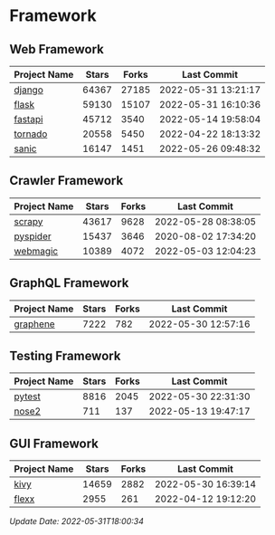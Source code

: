# Framework

## Web Framework
| Project Name | Stars | Forks | Last Commit |
| ------------ | ----- | ----- | ----------- |
| [django](https://github.com/django/django) | 64367 | 27185 | 2022-05-31 13:21:17 |
| [flask](https://github.com/pallets/flask) | 59130 | 15107 | 2022-05-31 16:10:36 |
| [fastapi](https://github.com/tiangolo/fastapi) | 45712 | 3540 | 2022-05-14 19:58:04 |
| [tornado](https://github.com/tornadoweb/tornado) | 20558 | 5450 | 2022-04-22 18:13:32 |
| [sanic](https://github.com/sanic-org/sanic) | 16147 | 1451 | 2022-05-26 09:48:32 |

## Crawler Framework
| Project Name | Stars | Forks | Last Commit |
| ------------ | ----- | ----- | ----------- |
| [scrapy](https://github.com/scrapy/scrapy) | 43617 | 9628 | 2022-05-28 08:38:05 |
| [pyspider](https://github.com/binux/pyspider) | 15437 | 3646 | 2020-08-02 17:34:20 |
| [webmagic](https://github.com/code4craft/webmagic) | 10389 | 4072 | 2022-05-03 12:04:23 |

## GraphQL Framework
| Project Name | Stars | Forks | Last Commit |
| ------------ | ----- | ----- | ----------- |
| [graphene](https://github.com/graphql-python/graphene) | 7222 | 782 | 2022-05-30 12:57:16 |

## Testing Framework
| Project Name | Stars | Forks | Last Commit |
| ------------ | ----- | ----- | ----------- |
| [pytest](https://github.com/pytest-dev/pytest) | 8816 | 2045 | 2022-05-30 22:31:30 |
| [nose2](https://github.com/nose-devs/nose2) | 711 | 137 | 2022-05-13 19:47:17 |

## GUI Framework
| Project Name | Stars | Forks | Last Commit |
| ------------ | ----- | ----- | ----------- |
| [kivy](https://github.com/kivy/kivy) | 14659 | 2882 | 2022-05-30 16:39:14 |
| [flexx](https://github.com/flexxui/flexx) | 2955 | 261 | 2022-04-12 19:12:20 |

*Update Date: 2022-05-31T18:00:34*